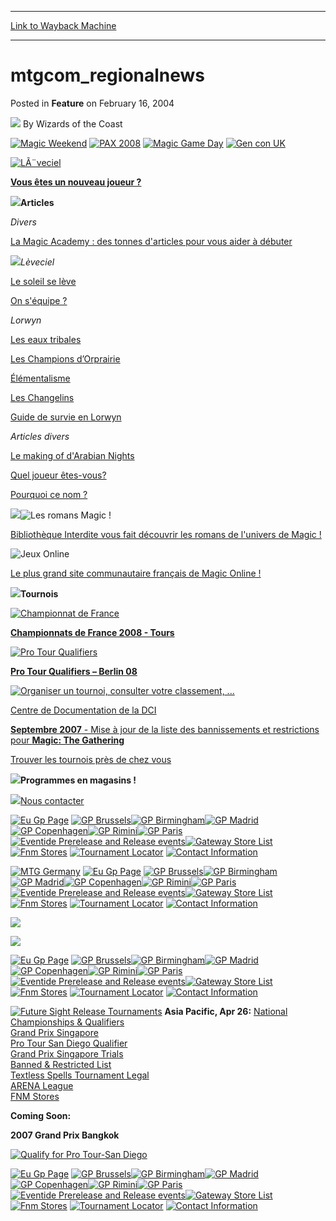 
---
[Link to Wayback Machine](https://web.archive.org/web/20211022133541/https://magic.wizards.com/en/articles/archive/feature/mtgcomregionalnews-2004-02-16)

[_metadata_:wayback_url]:- "https://magic.wizards.com/en/articles/archive/feature/mtgcomregionalnews-2004-02-16"
[_metadata_:wayback_raw_url]:- "https://web.archive.org/web/20211022133541id_/https://magic.wizards.com/en/articles/archive/feature/mtgcomregionalnews-2004-02-16"
[_metadata_:wayback_capture_timestamp]:- "2021-10-22 13:35:41+00:00"
[_metadata_:publish_date]:- "2004-02-16"
[_metadata_:description]:- "Vous êtes un nouveau joueur ? Articles Divers La Magic Academy : des tonnes d'articles pour vous aider à débuter Lèveciel Le soleil se lève On s'équipe ? Lorwyn Les eaux tribales Les Champions d’Orprairie Élémentalisme Les Changelins Guide de survie en Lorwyn Articles divers Le making of d'Arabian Nights Quel joueur êtes-vous? Pourquoi ce nom ? Bibliothèque Interdite vous fait"
[_metadata_:generator]:- "Drupal 7 (http://drupal.org)"
---


mtgcom\_regionalnews
====================



 Posted in **Feature**
 on February 16, 2004 






![](https://media.magic.wizards.com/styles/auth_small/public/images/person/wizards_author.jpg)
By Wizards of the Coast











[![Magic Weekend](https://media.magic.wizards.com/image_legacy_migration/magic/images/ads/RegionalNews_gencon08.jpg)](http://archive.wizards.com/Magic/Magazine/Article.aspx?x=welcome/conventions/gencon2008&dcmp=ILC-MTGRGNGENCON)
[![PAX 2008](https://media.magic.wizards.com/image_legacy_migration/magic/images/ads/RegionalNews_pax2008.jpg)](http://www.paxsite.com)
[![Magic Game Day](https://media.magic.wizards.com/image_legacy_migration/magic/images/tournamentcenter/2007/magicgameday_320.jpg)](http://www.wizards.com/default.asp?x=mtgcom/events/07gameday&dcmp=ILC-MTGRGNW)
[![Gen con UK](https://media.magic.wizards.com/image_legacy_migration/magic/images/ads/Gen_Con_UK.jpg)](http://archive.wizards.com/Magic/Magazine/Article.aspx?x=events/magic/gencon-uk)







[![LÃ¨veciel](https://media.magic.wizards.com/image_legacy_migration/magic/images/tournamentcenter/2008/eventide_300.jpg)](http://www.wizards.com/default.asp?x=mtgcom/events/prereleases,,fr)


**[Vous êtes un nouveau joueur ?](http://www.playmagic.com)**


![](https://media.magic.wizards.com/image_legacy_migration/magic/images/ads/Fr_Barre.gif)**Articles**


*Divers*


 [La Magic Academy : des tonnes d'articles pour vous aider à débuter](http://www.wizards.com/default.asp?x=mtgcom/academy/home,,fr)


![](https://media.magic.wizards.com/image_legacy_migration/magic/images/ads/Fr_Barre.gif)*Lèveciel*


[Le soleil se lève](http://www.wizards.com/default.asp?x=mtgcom/feature/439,,fr)


[On s'équipe ?](http://www.wizards.com/default.asp?x=mtgcom/daily/tf68,,fr)


*Lorwyn*


[Les eaux tribales](http://www.wizards.com/default.asp?x=mtgcom/daily/dl15,,fr)


[Les Champions d’Orprairie](http://www.wizards.com/default.asp?x=mtgcom/daily/db2,,fr)


[Élémentalisme](http://www.wizards.com/default.asp?x=mtgcom/daily/db3,,fr)


[Les Changelins](http://www.wizards.com/default.asp?x=mtgcom/daily/db11,,fr)


[Guide de survie en Lorwyn](http://www.wizards.com/default.asp?x=mtgcom/daily/db8,,fr)


*Articles divers*


[Le making of d'Arabian Nights](http://www.wizards.com/default.asp?x=mtgcom/arcana/155,,fr)


[Quel joueur êtes-vous?](http:www.wizards.com/default.asp?x=mtgcom/daily/mr11b,,fr) 


[Pourquoi ce nom ?](http://www.wizards.com/default.asp?x=mtgcom/daily/db12,,fr)


![](https://media.magic.wizards.com/image_legacy_migration/magic/images/ads/Fr_Barre.gif)![Les romans Magic !](https://media.magic.wizards.com/image_legacy_migration/magic/images/ads/Fr_Roman_Ravnica.jpg)


 [Bibliothèque Interdite vous fait découvrir les romans de l'univers de Magic !](http://roman-magic.fr/) 


![Jeux Online](https://media.magic.wizards.com/image_legacy_migration/magic/images/ads/Fr_Logo_JoL.jpg)


[Le plus grand site communautaire français de Magic Online !](http://magiconline.jeuxonline.info/) 


![](https://media.magic.wizards.com/image_legacy_migration/magic/images/ads/Fr_Barre.gif)**Tournois**


[![Championnat de France](https://media.magic.wizards.com/image_legacy_migration/tournaments/images/nationals.gif)](http://www.wizards.com/default.asp?x=events/nationals/fr)


**[Championnats de France 2008 - Tours](http://www.wizards.com/default.asp?x=events/nationals/fr)**


[![Pro Tour Qualifiers](https://media.magic.wizards.com/image_legacy_migration/magic/images/ads/Be%2520Q.jpg)](http://www.wizards.com/default.asp?x=mtgcom/protour/berlin08-qualifiers,,fr)


**[Pro Tour Qualifiers – Berlin 08](http://www.wizards.com/default.asp?x=mtgcom/protour/berlin08-qualifiers,,fr)**


[![Organiser un tournoi, consulter votre classement, ...](https://media.magic.wizards.com/image_legacy_migration/dci/images/dci.jpg)](http://www.wizards.com/default.asp?x=dci/welcome,,fr)


[Centre de Documentation de la DCI](http://www.wizards.com/default.asp?x=dci/doccenter/home,,fr) 


[**Septembre 2007** - Mise à jour de la liste des bannissements et restrictions pour **Magic: The Gathering**](http://www.wizards.com/default.asp?x=dci/announce/dci20070901a,,fr)


[Trouver les tournois près de chez vous](http://webapp.wizards.com/dcitournament/default.asp?game=MG)


![](https://media.magic.wizards.com/image_legacy_migration/magic/images/ads/Fr_Barre.gif)**Programmes en magasins !**




![](https://media.magic.wizards.com/image_legacy_migration/magic/images/ads/Fr_Barre.gif)[Nous contacter](http://ww2.wizards.com/Company/Info/default.aspx?doc=Europe#CSF)




[![Eu Gp Page ](https://media.magic.wizards.com/image_legacy_migration/magic/images/ads/regeugp.jpg)](/en/node/635056)
[![GP Brussels ](https://media.magic.wizards.com/image_legacy_migration/magic/images/ads/reggpbrussels.jpg)](/en/articles/archive/grand-prix-%E2%80%93-brussels-2007-11-22)[![GP Birmingham ](https://media.magic.wizards.com/image_legacy_migration/magic/images/ads/reggpbirmingham.jpg)](/en/articles/archive/grand-prix-%E2%80%93-birmingham-2007-11-22)[![GP Madrid ](https://media.magic.wizards.com/image_legacy_migration/magic/images/ads/reggpmadrid.jpg)](/en/articles/archive/grand-prix-%E2%80%93-madrid-2007-11-22)[![GP Copenhagen ](https://media.magic.wizards.com/image_legacy_migration/magic/images/ads/reggpcopenhagen.jpg)](/en/articles/archive/grand-prix-%E2%80%93-copenhagen-2008-04-18)[![GP Rimini ](https://media.magic.wizards.com/image_legacy_migration/magic/images/ads/reggprimini.jpg)](/en/articles/archive/grand-prix-%E2%80%93-rimini-2008-05-20)[![GP Paris ](https://media.magic.wizards.com/image_legacy_migration/magic/images/ads/reggpparis.jpg)](/en/articles/archive/grand-prix-%E2%80%93-paris-2008-05-20)[![Eventide Prerelease and Release events](https://media.magic.wizards.com/image_legacy_migration/magic/images/ads/regpreeven.jpg)](http://www.wizards.com/default.asp?x=mtgcom/events/prereleases)[![Gateway Store List ](https://media.magic.wizards.com/image_legacy_migration/magic/images/ads/reggateway.jpg)](http://www.wizards.com/default.asp?x=events/magic/gateway)
[![Fnm Stores](https://media.magic.wizards.com/image_legacy_migration/magic/images/ads/regfnm.jpg)](http://www.wizards.com/default.asp?x=events/fnm/europe)
[![Tournament Locator](https://media.magic.wizards.com/image_legacy_migration/magic/images/ads/regtournament.jpg)](http://webapp.wizards.com/dcitournament/default.asp?game=MG)
[![Contact Information](https://media.magic.wizards.com/image_legacy_migration/magic/images/ads/regcontact.jpg)](http://www.wizards.com/default.asp?x=company/info/europe)


[![MTG Germany](https://media.magic.wizards.com/image_legacy_migration/magic/images/ads/regmtgde.jpg)](http://www.magicthegathering.de)
[![Eu Gp Page ](https://media.magic.wizards.com/image_legacy_migration/magic/images/ads/regeugp.jpg)](/en/node/635056)
[![GP Brussels ](https://media.magic.wizards.com/image_legacy_migration/magic/images/ads/reggpbrussels.jpg)](/en/articles/archive/grand-prix-%E2%80%93-brussels-2007-11-22)[![GP Birmingham ](https://media.magic.wizards.com/image_legacy_migration/magic/images/ads/reggpbirmingham.jpg)](/en/articles/archive/grand-prix-%E2%80%93-birmingham-2007-11-22)[![GP Madrid ](https://media.magic.wizards.com/image_legacy_migration/magic/images/ads/reggpmadrid.jpg)](/en/articles/archive/grand-prix-%E2%80%93-madrid-2007-11-22)[![GP Copenhagen ](https://media.magic.wizards.com/image_legacy_migration/magic/images/ads/reggpcopenhagen.jpg)](/en/articles/archive/grand-prix-%E2%80%93-copenhagen-2008-04-18)[![GP Rimini ](https://media.magic.wizards.com/image_legacy_migration/magic/images/ads/reggprimini.jpg)](/en/articles/archive/grand-prix-%E2%80%93-rimini-2008-05-20)[![GP Paris ](https://media.magic.wizards.com/image_legacy_migration/magic/images/ads/reggpparis.jpg)](/en/articles/archive/grand-prix-%E2%80%93-paris-2008-05-20)[![Eventide Prerelease and Release events](https://media.magic.wizards.com/image_legacy_migration/magic/images/ads/regpreeven.jpg)](http://www.wizards.com/default.asp?x=mtgcom/events/prereleases)[![Gateway Store List ](https://media.magic.wizards.com/image_legacy_migration/magic/images/ads/reggateway.jpg)](http://www.wizards.com/default.asp?x=events/magic/gateway)
[![Fnm Stores](https://media.magic.wizards.com/image_legacy_migration/magic/images/ads/regfnm.jpg)](http://www.wizards.com/default.asp?x=events/fnm/europe)
[![Tournament Locator](https://media.magic.wizards.com/image_legacy_migration/magic/images/ads/regtournament.jpg)](http://webapp.wizards.com/dcitournament/default.asp?game=MG)
[![Contact Information](https://media.magic.wizards.com/image_legacy_migration/magic/images/ads/regcontact.jpg)](http://www.wizards.com/default.asp?x=company/info/europe)


[![](https://media.magic.wizards.com/image_legacy_migration/magic/images/ads/IT%20Banner.bmp)](http://www.wotcservice.it/aquafan/)

[![](https://media.magic.wizards.com/image_legacy_migration/magic/images/ads/FUT_logo_ja.jpg)](http://archive.wizards.com/default.asp?x=mtgcom/events/prereleases,,ja)

[![Eu Gp Page ](https://media.magic.wizards.com/image_legacy_migration/magic/images/ads/regeugp.jpg)](/en/node/635056)
[![GP Brussels ](https://media.magic.wizards.com/image_legacy_migration/magic/images/ads/reggpbrussels.jpg)](/en/articles/archive/grand-prix-%E2%80%93-brussels-2007-11-22)[![GP Birmingham ](https://media.magic.wizards.com/image_legacy_migration/magic/images/ads/reggpbirmingham.jpg)](/en/articles/archive/grand-prix-%E2%80%93-birmingham-2007-11-22)[![GP Madrid ](https://media.magic.wizards.com/image_legacy_migration/magic/images/ads/reggpmadrid.jpg)](/en/articles/archive/grand-prix-%E2%80%93-madrid-2007-11-22)[![GP Copenhagen ](https://media.magic.wizards.com/image_legacy_migration/magic/images/ads/reggpcopenhagen.jpg)](/en/articles/archive/grand-prix-%E2%80%93-copenhagen-2008-04-18)[![GP Rimini ](https://media.magic.wizards.com/image_legacy_migration/magic/images/ads/reggprimini.jpg)](/en/articles/archive/grand-prix-%E2%80%93-rimini-2008-05-20)[![GP Paris ](https://media.magic.wizards.com/image_legacy_migration/magic/images/ads/reggpparis.jpg)](/en/articles/archive/grand-prix-%E2%80%93-paris-2008-05-20)[![Eventide Prerelease and Release events](https://media.magic.wizards.com/image_legacy_migration/magic/images/ads/regpreeven.jpg)](http://www.wizards.com/default.asp?x=mtgcom/events/prereleases)[![Gateway Store List ](https://media.magic.wizards.com/image_legacy_migration/magic/images/ads/reggateway.jpg)](http://www.wizards.com/default.asp?x=events/magic/gateway)
[![Fnm Stores](https://media.magic.wizards.com/image_legacy_migration/magic/images/ads/regfnm.jpg)](http://www.wizards.com/default.asp?x=events/fnm/europe)
[![Tournament Locator](https://media.magic.wizards.com/image_legacy_migration/magic/images/ads/regtournament.jpg)](http://webapp.wizards.com/dcitournament/default.asp?game=MG)
[![Contact Information](https://media.magic.wizards.com/image_legacy_migration/magic/images/ads/regcontact.jpg)](http://www.wizards.com/default.asp?x=company/info/europe)

[![Future Sight Release Tournaments](https://media.magic.wizards.com/image_legacy_migration/magic/images/ads/2007_FUT_release.jpg)](http://www.wizards.com/default.asp?x=mtgcom/release/futuresight)
**Asia Pacific, Apr 26:**
[National Championships & Qualifiers](http://archive.wizards.com/Magic/Magazine/Article.aspx?x=events/magic/nationals)  
[Grand Prix Singapore](/en/articles/archive/grand-prix%E2%80%93singapore-2006-12-18)  
[Pro Tour San Diego Qualifier](/en/node/641151)  
[Grand Prix Singapore Trials](/en/articles/archive/grand-prix%E2%80%93singapore-2006-12-18)  
[Banned & Restricted List](http://archive.wizards.com/Magic/Magazine/Article.aspx?x=judge/resources/banned)  
[Textless Spells Tournament Legal](http://archive.wizards.com/Magic/Magazine/Article.aspx?x=dci/announce/dci20040923a)  
[ARENA League](http://archive.wizards.com/Magic/Magazine/Article.aspx?x=events/magic/arena)  
[FNM Stores](http://archive.wizards.com/Magic/Magazine/Article.aspx?x=events/fnm/asia)
  
**Coming Soon:**
  

**2007 Grand Prix Bangkok**  

[![Qualify for Pro Tour-San Diego](https://media.magic.wizards.com/image_legacy_migration/magic/images/ads/2007ptqsandiego.jpg)](/en/node/641151)

[![Eu Gp Page ](https://media.magic.wizards.com/image_legacy_migration/magic/images/ads/regeugp.jpg)](/en/node/635056)
[![GP Brussels ](https://media.magic.wizards.com/image_legacy_migration/magic/images/ads/reggpbrussels.jpg)](/en/articles/archive/grand-prix-%E2%80%93-brussels-2007-11-22)[![GP Birmingham ](https://media.magic.wizards.com/image_legacy_migration/magic/images/ads/reggpbirmingham.jpg)](/en/articles/archive/grand-prix-%E2%80%93-birmingham-2007-11-22)[![GP Madrid ](https://media.magic.wizards.com/image_legacy_migration/magic/images/ads/reggpmadrid.jpg)](/en/articles/archive/grand-prix-%E2%80%93-madrid-2007-11-22)[![GP Copenhagen ](https://media.magic.wizards.com/image_legacy_migration/magic/images/ads/reggpcopenhagen.jpg)](/en/articles/archive/grand-prix-%E2%80%93-copenhagen-2008-04-18)[![GP Rimini ](https://media.magic.wizards.com/image_legacy_migration/magic/images/ads/reggprimini.jpg)](/en/articles/archive/grand-prix-%E2%80%93-rimini-2008-05-20)[![GP Paris ](https://media.magic.wizards.com/image_legacy_migration/magic/images/ads/reggpparis.jpg)](/en/articles/archive/grand-prix-%E2%80%93-paris-2008-05-20)[![Eventide Prerelease and Release events](https://media.magic.wizards.com/image_legacy_migration/magic/images/ads/regpreeven.jpg)](http://www.wizards.com/default.asp?x=mtgcom/events/prereleases)[![Gateway Store List ](https://media.magic.wizards.com/image_legacy_migration/magic/images/ads/reggateway.jpg)](http://www.wizards.com/default.asp?x=events/magic/gateway)
[![Fnm Stores](https://media.magic.wizards.com/image_legacy_migration/magic/images/ads/regfnm.jpg)](http://www.wizards.com/default.asp?x=events/fnm/europe)
[![Tournament Locator](https://media.magic.wizards.com/image_legacy_migration/magic/images/ads/regtournament.jpg)](http://webapp.wizards.com/dcitournament/default.asp?game=MG)
[![Contact Information](https://media.magic.wizards.com/image_legacy_migration/magic/images/ads/regcontact.jpg)](http://www.wizards.com/default.asp?x=company/info/europe)







